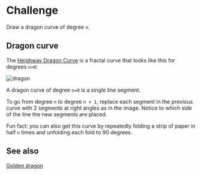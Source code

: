 # Challenge

Draw a dragon curve of degree `n`.

## Dragon curve

The [Heighway Dragon Curve](https://en.wikipedia.org/wiki/Dragon_curve#Heighway_dragon) is a fractal curve that looks like this for degrees `n>0`:

![dragon](https://upload.wikimedia.org/wikipedia/commons/9/97/Dragon_curve_iterations_%282%29.svg)

A dragon curve of degree `n=0` is a single line segment. 

To go from degree `n` to degree `n + 1`, replace each segment in the previous curve with 2 segments at right angles as in the image. Notice to which side of the line the new segments are placed.

Fun fact: you can also get this curve by repeatedly folding a strip of paper in half `n` times and unfolding each fold to 90 degrees.

## See also

[Golden dragon](https://larryriddle.agnesscott.org/ifs/heighway/goldenDragon.htm)
